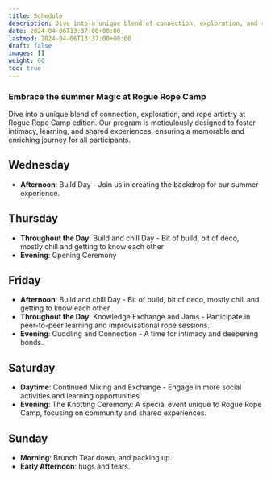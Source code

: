 ```yaml
---
title: Schedule
description: Dive into a unique blend of connection, exploration, and rope artistry at Rogue Rope Camp edition. Our program is meticulously designed to foster intimacy, learning, and shared experiences, ensuring a memorable and enriching journey for all participants.
date: 2024-04-06T13:37:00+00:00
lastmod: 2024-04-06T13:37:00+00:00
draft: false
images: []
weight: 60
toc: true
---
```




### Embrace the summer Magic at Rogue Rope Camp

Dive into a unique blend of connection, exploration, and rope artistry at Rogue Rope Camp edition. Our program is meticulously designed to foster intimacy, learning, and shared experiences, ensuring a memorable and enriching journey for all participants.

## Wednesday
* **Afternoon**: Build Day - Join us in creating the backdrop for our summer experience.


## Thursday
* **Throughout the Day**: Build and chill Day - Bit of build, bit of deco, mostly chill and getting to know each other
* **Evening**: Cpening Ceremony
  
## Friday
* **Afternoon**: Build and chill Day - Bit of build, bit of deco, mostly chill and getting to know each other
* **Throughout the Day**: Knowledge Exchange and Jams - Participate in peer-to-peer learning and improvisational rope sessions.
* **Evening**: Cuddling and Connection - A time for intimacy and deepening bonds.

## Saturday
* **Daytime**: Continued Mixing and Exchange - Engage in more social activities and learning opportunities.
* **Evening**: The Knotting Ceremony: A special event unique to Rogue Rope Camp, focusing on community and shared experiences.

## Sunday
* **Morning**: Brunch Tear down, and packing up. 
* **Early Afternoon**: hugs and tears.